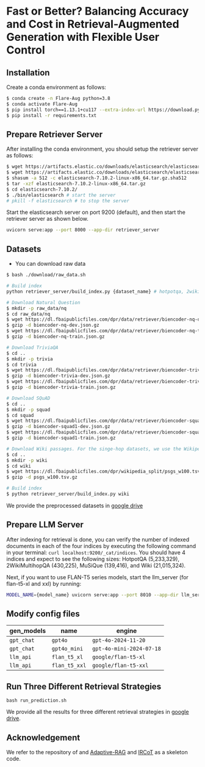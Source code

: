# Fast or Better? Balancing Accuracy and Cost in Retrieval-Augmented Generation with Flexible User Control



## Installation
Create a conda environment as follows:
```bash
$ conda create -n Flare-Aug python=3.8
$ conda activate Flare-Aug
$ pip install torch==1.13.1+cu117 --extra-index-url https://download.pytorch.org/whl/cu117
$ pip install -r requirements.txt
```

## Prepare Retriever Server
After installing the conda environment, you should setup the retriever server as follows:
```bash
$ wget https://artifacts.elastic.co/downloads/elasticsearch/elasticsearch-7.10.2-linux-x86_64.tar.gz
$ wget https://artifacts.elastic.co/downloads/elasticsearch/elasticsearch-7.10.2-linux-x86_64.tar.gz.sha512
$ shasum -a 512 -c elasticsearch-7.10.2-linux-x86_64.tar.gz.sha512
$ tar -xzf elasticsearch-7.10.2-linux-x86_64.tar.gz
$ cd elasticsearch-7.10.2/
$ ./bin/elasticsearch # start the server
# pkill -f elasticsearch # to stop the server
```

Start the elasticsearch server on port 9200 (default), and then start the retriever server as shown below.
```bash
uvicorn serve:app --port 8000 --app-dir retriever_server
```


## Datasets
* You can download raw data
```bash
$ bash ./download/raw_data.sh

# Build index
python retriever_server/build_index.py {dataset_name} # hotpotqa, 2wikimultihopqa, musique
```

```bash
# Download Natural Question
$ mkdir -p raw_data/nq
$ cd raw_data/nq
$ wget https://dl.fbaipublicfiles.com/dpr/data/retriever/biencoder-nq-dev.json.gz
$ gzip -d biencoder-nq-dev.json.gz
$ wget https://dl.fbaipublicfiles.com/dpr/data/retriever/biencoder-nq-train.json.gz
$ gzip -d biencoder-nq-train.json.gz

# Download TriviaQA
$ cd ..
$ mkdir -p trivia
$ cd trivia
$ wget https://dl.fbaipublicfiles.com/dpr/data/retriever/biencoder-trivia-dev.json.gz
$ gzip -d biencoder-trivia-dev.json.gz
$ wget https://dl.fbaipublicfiles.com/dpr/data/retriever/biencoder-trivia-train.json.gz
$ gzip -d biencoder-trivia-train.json.gz

# Download SQuAD
$ cd ..
$ mkdir -p squad
$ cd squad
$ wget https://dl.fbaipublicfiles.com/dpr/data/retriever/biencoder-squad1-dev.json.gz
$ gzip -d biencoder-squad1-dev.json.gz
$ wget https://dl.fbaipublicfiles.com/dpr/data/retriever/biencoder-squad1-train.json.gz
$ gzip -d biencoder-squad1-train.json.gz

# Download Wiki passages. For the singe-hop datasets, we use the Wikipedia as the document corpus.
$ cd ..
$ mkdir -p wiki
$ cd wiki
$ wget https://dl.fbaipublicfiles.com/dpr/wikipedia_split/psgs_w100.tsv.gz
$ gzip -d psgs_w100.tsv.gz

# Build index 
$ python retriever_server/build_index.py wiki
```

We provide the preprocessed datasets in [google drive](https://drive.google.com/drive/folders/1T7YIKAOIkMsohpoVODZdYl7pCGYJV-h_)

## Prepare LLM Server
After indexing for retrieval is done, you can verify the number of indexed documents in each of the four indices by executing the following command in your terminal: `curl localhost:9200/_cat/indices`. You should have 4 indices and expect to see the following sizes: HotpotQA (5,233,329), 2WikiMultihopQA (430,225), MuSiQue (139,416), and Wiki (21,015,324).

Next, if you want to use FLAN-T5 series models, start the llm_server (for flan-t5-xl and xxl) by running:
```bash
MODEL_NAME={model_name} uvicorn serve:app --port 8010 --app-dir llm_server # model_name: flan-t5-xxl, flan-t5-xl
```




## Modify config files
| gen_models   | name         | engine                     |
|-------------|-------------|----------------------------|
| `gpt_chat`  | `gpt4o`     | `gpt-4o-2024-11-20`        |
| `gpt_chat`  | `gpt4o_mini` | `gpt-4o-mini-2024-07-18`   |
| `llm_api`   | `flan_t5_xl`  | `google/flan-t5-xl`       |
| `llm_api`   | `flan_t5_xxl` | `google/flan-t5-xxl`      |




## Run Three Different Retrieval Strategies
```
bash run_prediction.sh
```
We provide all the results for three different retrieval strategies in [google drive](https://drive.google.com/drive/folders/1T7YIKAOIkMsohpoVODZdYl7pCGYJV-h_). 






## Acknowledgement
We refer to the repository of and [Adaptive-RAG](https://github.com/starsuzi/Adaptive-RAG) and [IRCoT](https://github.com/StonyBrookNLP/ircot) as a skeleton code.



